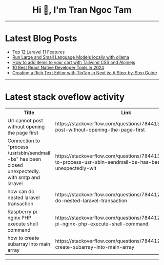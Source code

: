 <h1 align="center">Hi 👋, I'm Tran Ngoc Tam</h1>

---

# Latest Blog Posts 
<!-- BLOG-POST-LIST:START -->
- [Top 12 Laravel 11 Features](https://dev.to/dtechies/top-12-laravel-11-features-jm)
- [Run Large and Small Language Models locally with ollama](https://dev.to/robinmanuelthiel/run-large-and-small-language-models-locally-with-ollama-48lh)
- [How to add items to your cart with Tailwind CSS and Alpinejs](https://dev.to/mike_andreuzza/how-to-add-items-to-your-cart-with-tailwind-css-and-alpinejs-44p3)
- [10 Best React Native Developer Tools in 2024](https://dev.to/codeparrot/10-best-react-native-developer-tools-in-2024-4odj)
- [Creating a Rich Text Editor with TipTap in Next.js: A Step-by-Step Guide](https://dev.to/homayunmmdy/creating-a-rich-text-editor-with-tiptap-in-nextjs-a-step-by-step-guide-516j)
<!-- BLOG-POST-LIST:END -->

---

# Latest stack oveflow activity
<table>
  <tr><th>Title</th><th>Link</th></tr>
  <!-- STACKOVERFLOW:START --><tr><td>Url cannot post without opening the page first</td><td>https://stackoverflow.com/questions/78441348/url-cannot-post-without-opening-the-page-first</td></tr><tr><td>Connection to &quot;process /usr/sbin/sendmail -bs&quot; has been closed unexpectedly. with smtp and laravel</td><td>https://stackoverflow.com/questions/78441333/connection-to-process-usr-sbin-sendmail-bs-has-been-closed-unexpectedly-wit</td></tr><tr><td>how can do nested laravel transaction</td><td>https://stackoverflow.com/questions/78441263/how-can-do-nested-laravel-transaction</td></tr><tr><td>Raspberry pi nginx PHP execute shell command</td><td>https://stackoverflow.com/questions/78441249/raspberry-pi-nginx-php-execute-shell-command</td></tr><tr><td>how to create subarray into main array</td><td>https://stackoverflow.com/questions/78441203/how-to-create-subarray-into-main-array</td></tr><!-- STACKOVERFLOW:END -->
</table>

---


